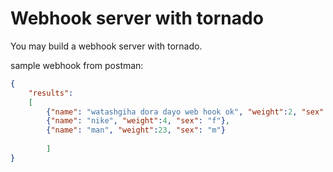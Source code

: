 # Webhook server with tornado

You may build a webhook server with tornado.

sample webhook from postman:

```json
{
	"results":
	[
		{"name": "watashgiha dora dayo web hook ok", "weight":2, "sex": "f"},
		{"name": "nike", "weight":4, "sex": "f"},
		{"name": "man", "weight":23, "sex": "m"}
		
		]
}
```
